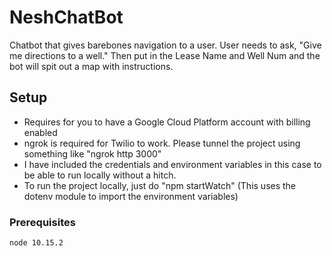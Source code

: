 # NeshChatBot

Chatbot that gives barebones navigation to a user.
User needs to ask, "Give me directions to a well."
Then put in the Lease Name and Well Num and the bot will spit out a map with instructions.



## Setup
* Requires for you to have a Google Cloud Platform account with billing enabled
* ngrok is required for Twilio to work. Please tunnel the project using something like "ngrok http 3000"
* I have included the credentials and environment variables in this case to be able to run locally without a hitch.
* To run the project locally, just do "npm startWatch" (This uses the dotenv module to import the environment variables)



### Prerequisites

```
node 10.15.2
```